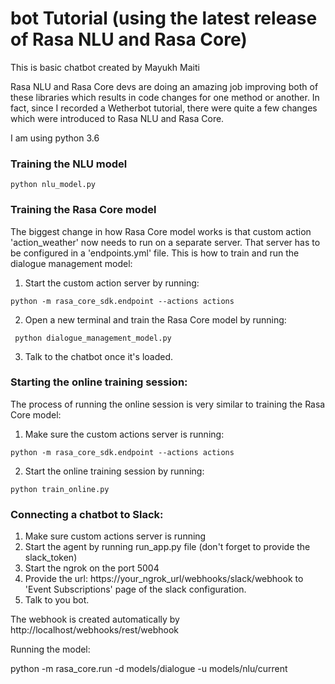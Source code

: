 # bot Tutorial (using the latest release of Rasa NLU and Rasa Core)

This is basic chatbot created by Mayukh Maiti
 
Rasa NLU and Rasa Core devs are doing an amazing job improving both of these libraries which results in code changes for one method or another. In fact, since I recorded a Wetherbot tutorial,
there were quite a few changes which were introduced to Rasa NLU and Rasa Core.

I am using python 3.6

### Training the NLU model
  
``` python nlu_model.py ```

### Training the Rasa Core model

The biggest change in how Rasa Core model works is that custom action 'action_weather' now needs to run on a separate server. That server has to be configured in a 'endpoints.yml' file.  This is how to train and run the dialogue management model:  
1. Start the custom action server by running:  

``` python -m rasa_core_sdk.endpoint --actions actions ```  

2. Open a new terminal and train the Rasa Core model by running:  

``` python dialogue_management_model.py```  
 
3. Talk to the chatbot once it's loaded.  

### Starting the online training session:

The process of running the online session is very similar to training the Rasa Core model:
1. Make sure the custom actions server is running:  

``` python -m rasa_core_sdk.endpoint --actions actions ```  

2. Start the online training session by running:  

``` python train_online.py ```  

### Connecting a chatbot to Slack:
1. Make sure custom actions server is running  
2. Start the agent by running run_app.py file (don't forget to provide the slack_token)  
3. Start the ngrok on the port 5004  
4. Provide the url: https://your_ngrok_url/webhooks/slack/webhook to 'Event Subscriptions' page of the slack configuration.  
5. Talk to you bot.  

The webhook is created automatically by http://localhost/webhooks/rest/webhook

Running the model:

python -m rasa_core.run -d models/dialogue -u models/nlu/current




